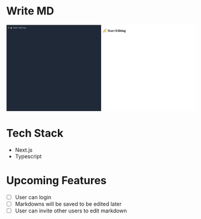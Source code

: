 # Write MD
![alt text](screenshot.png "Screenshot")
# Tech Stack
- Next.js
- Typescript
# Upcoming Features
- [ ] User can login
- [ ] Markdowns will be saved to be edited later
- [ ] User can invite other users to edit markdown